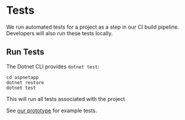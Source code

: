 # Tests

We run automated tests for a project as a step in our CI build pipeline.
Developers will also run these tests locally.

## Run Tests
The Dotnet CLI provides `dotnet test`:

```
cd aspnetapp
dotnet restore
dotnet test
```

This will run all tests associated with the project

See [our prototype](https://github.com/AlaskaDHSS/ProtoWebApi) for example tests.